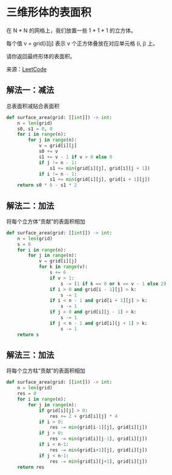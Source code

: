 # 三维形体的表面积
在 N * N 的网格上，我们放置一些 1 * 1 * 1  的立方体。

每个值 v = grid[i][j] 表示 v 个正方体叠放在对应单元格 (i, j) 上。

请你返回最终形体的表面积。

来源：[LeetCode](https://leetcode-cn.com/problems/surface-area-of-3d-shapes)

## 解法一：减法
总表面积减贴合表面积
```python
def surface_area(grid: [[int]]) -> int:
    n = len(grid)
    s0, s1 = 0, 0
    for i in range(n):
        for j in range(n):
            v = grid[i][j]
            s0 += v
            s1 += v - 1 if v > 0 else 0
            if j != n - 1:
                s1 += min(grid[i][j], grid[i][j + 1])
            if i != n - 1:
                s1 += min(grid[i][j], grid[i + 1][j])
    return s0 * 6 - s1 * 2
```

## 解法二：加法
将每个立方体“贡献”的表面积相加
```python
def surface_area(grid: [[int]]) -> int:
    n = len(grid)
    s = 0
    for i in range(n):
        for j in range(n):
            v = grid[i][j]
            for k in range(v):
                s += 6
                if v > 1:
                    s -= (1 if k == 0 or k == v - 1 else 2)
                if i > 0 and grid[i - 1][j] > k:
                    s -= 1
                if i < n - 1 and grid[i + 1][j] > k:
                    s -= 1
                if j > 0 and grid[i][j - 1] > k:
                    s -= 1
                if j < n - 1 and grid[i][j + 1] > k:
                    s -= 1
    return s
```

## 解法三：加法
将每个立方柱“贡献”的表面积相加
```python
def surface_area(grid: [[int]]) -> int:
    n = len(grid)
    res = 0
    for i in range(n):
        for j in range(n):
            if grid[i][j] > 0:
                res += 2 + grid[i][j] * 4
            if i > 0:
                res -= min(grid[i-1][j], grid[i][j])
            if j > 0:
                res -= min(grid[i][j-1], grid[i][j])
            if i < n-1:
                res -= min(grid[i+1][j], grid[i][j])
            if j < n-1:
                res -= min(grid[i][j+1], grid[i][j])
    return res
```